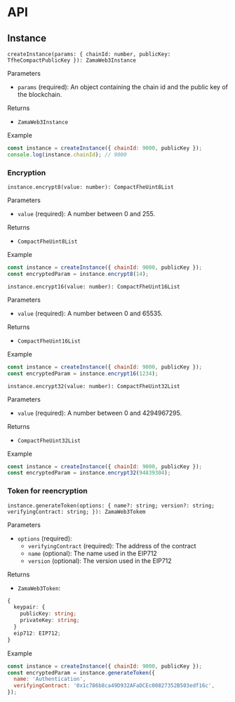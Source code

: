 # API

## Instance

`createInstance(params: { chainId: number, publicKey: TfheCompactPublicKey }): ZamaWeb3Instance`

Parameters

- `params` (required): An object containing the chain id and the public key of the blockchain.

Returns

- `ZamaWeb3Instance`

Example

```javascript
const instance = createInstance({ chainId: 9000, publicKey });
console.log(instance.chainId); // 9000
```

### Encryption

`instance.encrypt8(value: number): CompactFheUint8List`

Parameters

- `value` (required): A number between 0 and 255.

Returns

- `CompactFheUint8List`

Example

```javascript
const instance = createInstance({ chainId: 9000, publicKey });
const encryptedParam = instance.encrypt8(14);
```

`instance.encrypt16(value: number): CompactFheUint16List`

Parameters

- `value` (required): A number between 0 and 65535.

Returns

- `CompactFheUint16List`

Example

```javascript
const instance = createInstance({ chainId: 9000, publicKey });
const encryptedParam = instance.encrypt16(1234);
```

`instance.encrypt32(value: number): CompactFheUint32List`

Parameters

- `value` (required): A number between 0 and 4294967295.

Returns

- `CompactFheUint32List`

Example

```javascript
const instance = createInstance({ chainId: 9000, publicKey });
const encryptedParam = instance.encrypt32(94839304);
```

### Token for reencryption

`instance.generateToken(options: { name?: string; version?: string; verifyingContract: string; }): ZamaWeb3Tokem`

Parameters

- `options` (required):
  - `verifyingContract` (required): The address of the contract
  - `name` (optional): The name used in the EIP712
  - `version` (optional): The version used in the EIP712

Returns

- `ZamaWeb3Token`:

```typescript
{
  keypair: {
    publicKey: string;
    privateKey: string;
  }
  eip712: EIP712;
}
```

Example

```javascript
const instance = createInstance({ chainId: 9000, publicKey });
const encryptedParam = instance.generateToken({
  name: 'Authentication',
  verifyingContract: '0x1c786b8ca49D932AFaDCEc00827352B503edf16c',
});
```
